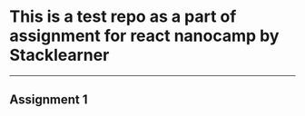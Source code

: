 # This is a test repo as a part of assignment for react nanocamp by Stacklearner

---
**Assignment 1**
---

